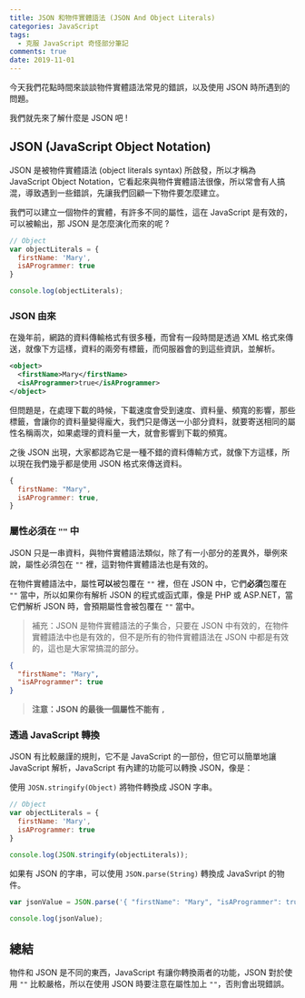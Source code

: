 ```yaml
---
title: JSON 和物件實體語法 (JSON And Object Literals)
categories: JavaScript
tags:
  - 克服 JavaScript 奇怪部分筆記
comments: true
date: 2019-11-01
---
```


今天我們花點時間來談談物件實體語法常見的錯誤，以及使用 JSON 時所遇到的問題。

我們就先來了解什麼是 JSON 吧 !

## JSON (JavaScript Object Notation)

JSON 是被物件實體語法 (object literals syntax) 所啟發，所以才稱為 JavaScript Object Notation，它看起來與物件實體語法很像，所以常會有人搞混，導致遇到一些錯誤，先讓我們回顧一下物件要怎麼建立。

我們可以建立一個物件的實體，有許多不同的屬性，這在 JavaScript 是有效的，可以被輸出，那 JSON 是怎麼演化而來的呢 ?

```JavaScript
// Object
var objectLiterals = {
  firstName: 'Mary',
  isAProgrammer: true
}

console.log(objectLiterals);
```

### JSON 由來

在幾年前，網路的資料傳輸格式有很多種，而曾有一段時間是透過 XML 格式來傳送，就像下方這樣，資料的兩旁有標籤，而伺服器會的到這些資訊，並解析。

```XML
<object>
  <firstName>Mary</firstName>
  <isAProgrammer>true</isAProgrammer>
</object>
```

但問題是，在處理下載的時候，下載速度會受到速度、資料量、頻寬的影響，那些標籤，會讓你的資料量變得龐大，我們只是傳送一小部分資料，就要寄送相同的屬性名稱兩次，如果處理的資料量一大，就會影響到下載的頻寬。

之後 JSON 出現，大家都認為它是一種不錯的資料傳輸方式，就像下方這樣，所以現在我們幾乎都是使用 JSON 格式來傳送資料。

```JavaScript
{
  firstName: "Mary",
  isAProgrammer: true,
}
```
### 屬性必須在 `""` 中
JSON 只是一串資料，與物件實體語法類似，除了有一小部分的差異外，舉例來說，屬性必須包在 `""` 裡，這對物件實體語法也是有效的。

在物件實體語法中，屬性**可以**被包覆在 `""` 裡，但在 JSON 中，它們**必須**包覆在 `""` 當中，所以如果你有解析 JSON 的程式或函式庫，像是 PHP 或 ASP.NET，當它們解析 JSON 時，會預期屬性會被包覆在 `""` 當中。

> 補充：JSON 是物件實體語法的子集合，只要在 JSON 中有效的，在物件實體語法中也是有效的，但不是所有的物件實體語法在 JSON 中都是有效的，這也是大家常搞混的部分。

```JSON
{
  "firstName": "Mary",
  "isAProgrammer": true
}
```
> **注意：JSON 的最後一個屬性不能有 `,`**

### 透過 JavaScript 轉換
JSON 有比較嚴謹的規則，它不是 JavaScript 的一部份，但它可以簡單地讓 JavaScript 解析，JavaScript 有內建的功能可以轉換 JSON，像是：

使用 `JOSN.stringify(Object)` 將物件轉換成 JSON 字串。
```JavaScript
// Object
var objectLiterals = {
  firstName: 'Mary',
  isAProgrammer: true
}

console.log(JSON.stringify(objectLiterals));
```

如果有 JSON 的字串，可以使用 `JSON.parse(String)` 轉換成 JavaSvript 的物件。

```JavaScript
var jsonValue = JSON.parse('{ "firstName": "Mary", "isAProgrammer": true }');

console.log(jsonValue);
```

## 總結
物件和 JSON 是不同的東西，JavaScript 有讓你轉換兩者的功能，JSON 對於使用 `""` 比較嚴格，所以在使用 JSON 時要注意在屬性加上 `""`，否則會出現錯誤。